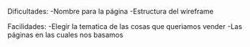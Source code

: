 Dificultades:
-Nombre para la página
-Estructura del wireframe

Facilidades:
-Elegir la tematica de las cosas que queriamos vender
-Las páginas en las cuales nos basamos
